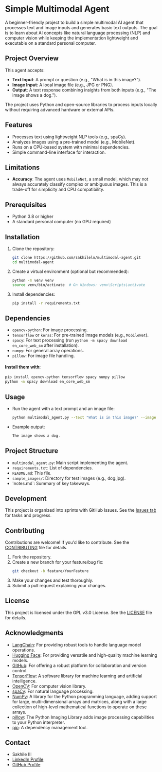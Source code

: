 # Simple Multimodal Agent
A beginner-friendly project to build a simple multimodal AI agent that processes text and image inputs and generates basic text outputs. The goal is to learn about AI concepts like natural language processing (NLP) and computer vision while keeping the implementation lightweight and executable on a standard personal computer.

## Project Overview

This agent accepts:
- **Text Input**: A prompt or question (e.g., "What is in this image?").
- **Image Input**: A local image file (e.g., JPG or PNG).
- **Output**: A text response combining insights from both inputs (e.g., "The image shows a dog.").

The project uses Python and open-source libraries to process inputs locally without requiring advanced hardware or external APIs.

## Features
- Processes text using lightweight NLP tools (e.g., spaCy).
- Analyzes images using a pre-trained model (e.g., MobileNet).
- Runs on a CPU-based system with minimal dependencies.
- Simple command-line interface for interaction.

## Limitations
- **Accuracy**: The agent uses `MobileNet`, a small model, which may not always accurately classify complex or ambiguous images. This is a trade-off for simplicity and CPU compatibility.

## Prerequisites
- Python 3.8 or higher
- A standard personal computer (no GPU required)

## Installation

1. Clone the repository:
   ```bash
   git clone https://github.com/sakhileln/multimodal-agent.git
   cd multimodal-agent
   ```
2. Create a virtual environment (optional but recommended):
   ```bash
   python -m venv venv
   source venv/bin/activate  # On Windows: venv\Scripts\activate
   ```

3. Install dependencies:
   ```bash
   pip install -r requirements.txt
   ```

## Dependencies
- `opencv-python`: For image processing.
- `tensorflow` or `keras`: For pre-trained image models (e.g., `MobileNet`).
- `spacy`: For text processing (run `python -m spacy download en_core_web_sm` after installation).
- `numpy`: For general array operations.
- `pillow`: For image file handling.

#### Install them with:
   ```bash
   pip install opencv-python tensorflow spacy numpy pillow
   python -m spacy download en_core_web_sm
   ```

## Usage
- Run the agent with a text prompt and an image file:
   ```bash
   python multimodal_agent.py --text "What is in this image?" --image "path/to/dog.jpg"
   ```
- Example output:
   ```bash
   The image shows a dog.
   ```

## Project Structure
- `multimodal_agent.py`: Main script implementing the agent.
- `requirements.txt`: List of dependencies.
- `README.md`: This file.
- `sample_images/`: Directory for test images (e.g., dog.jpg).
- 'notes.md`: Summary of key takeways.

## Development
This project is organized into sprints with GitHub Issues. See the [Issues tab](https://github.com/sakhileln/multimodal-agent/issues) for tasks and progress.

## Contributing

Contributions are welcome! If you'd like to contribute. See the [CONTRIBUTING](CONTRIBUTING.md) file for details.
1. Fork the repository.
2. Create a new branch for your feature/bug fix:
   ```bash
   git checkout -b feature/YourFeature
   ```
3. Make your changes and test thoroughly.
4. Submit a pull request explaining your changes.

## License
This project is licensed under the GPL v3.0 License. See the [LICENSE](LICENSE) file for details.

## Acknowledgments

- [LangChain](https://www.langchain.com/): For providing robust tools to handle language model operations.
- [Hugging Face](https://huggingface.co/): For providing versatile and high-quality machine learning models.
- [GitHub](https://github.com): For offering a robust platform for collaboration and version control.
- [TensorFlow](https://www.tensorflow.org/): A software library for machine learning and artificial intelligence.
- [OpenCV](https://opencv.org/): For computer vision library.
- [spaCy](https://spacy.io/): For natural language processing.
- [NumPy](https://numpy.org/): A library for the Python programming language, adding support for large, multi-dimensional arrays and matrices, along with a large collection of high-level mathematical functions to operate on these arrays.
- [pillow](https://pypi.org/project/pillow/): The Python Imaging Library adds image processing capabilities to your Python interpreter.
- [pip](https://pypi.org/project/pip/): A dependency management tool.

## Contact

- Sakhile III  
- [LinkedIn Profile](https://www.linkedin.com/in/sakhile-ndlazi)
- [GitHub Profile](https://github.com/sakhileln)
